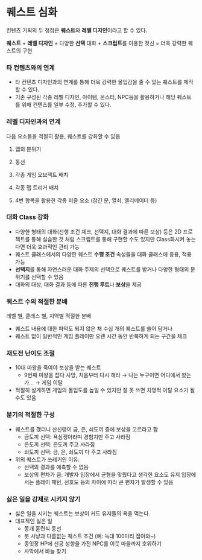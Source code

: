 # 퀘스트 심화

컨텐츠 기획의 두 정점은 **퀘스트**와 **레벨 디자인**이라고 할 수 있다.

**퀘스트** + **레벨 디자인** + 다양한 **선택** 대화 + **스크립트**를 이용한 컷신 = 더욱 강력한 퀘스트의 구현 

### 타 컨텐츠와의 연계

- 타 컨텐츠 디자인과의 연계를 통해 더욱 강력한 몰입감을 줄 수 있는 퀘스트를 제작할 수 있다.
- 기존 구성된 각종 레벨 디자인, 아이템, 몬스터, NPC등을 활용하거나 해당 퀘스트를 위해 컨텐츠를 일부 수정, 추가할 수 있다.

### 레벨 디자인과의 연계

다음 요소들을 적절히 활용, 퀘스트를 강화할 수 있음

1. 맵의 분위기

2. 동선

3. 각종 게임 오브젝트 배치

4. 각종 맵 트리거 배치

5. 4번 항목을 활용한 각종 퍼즐 요소 (잠긴 문, 열쇠, 엘리베이터 등)

### 대화 Class 강화

- 다양한 형태의 대화(선행 조건 체크, 선택지, 대화 결과에 따른 보상) 등은 2D 프로젝트를 통해 실습한 것 처럼 스크립트를 통해 구현할 수도 있지만 Class화시켜 놓는다면 더욱 효과적인 관리 가능
- 퀘스트 클래스에서의 다양한 퀘스트 **수행 조건** 속성들을 대화 클래스에 응용, 적용 가능
- **선택지**를 통해 자연스러운 대화 주제의 선택으로 퀘스트를 받거나 다양한 형태의 분위기를 선택할 수 있음
- 대화의 대상, 대화 결과 등에 따른 **진행 루트**나 **보상**을 제공

### 퀘스트 수의 적절한 분배

레벨 별, 클래스 별, 지역별 적절한 분배

- 퀘스트 내용에 대한 파악도 되지 않은 채 수십 개의 퀘스트를 쓸어 담거나
- 퀘스트 없이 일반적인 게임 플레이만 오랜 시간 동안 반복하게 되는 구간을 체크

### 재도전 난이도 조절

- 10대 마왕을 죽여야 보상을 받는 퀘스트
  - 9번째 마왕을 잡다 사망, 처음부터 다시 해라 → 나는 누구이면 어디에서 왔는가... → 게임 이탈
- 적절히 설계하면 게임의 몰입도를 높일 수 있지만 잘 못 쓰면 치명적 이탈 요소가 될 수도 있음

### 분기의 적절한 구성

- 퀘스트를 깼더니 산신령이 금, 은, 쇠도끼 중에 보상을 고르라고 함
  - 금도끼 선택: 욕심쟁이라며 경험치만 주고 사라짐
  - 은도끼 선택: 은도끼 주고 사라짐
  - 쇠도끼 선택: 금, 은, 쇠도끼 다 주고 사라짐
- 위의 퀘스트가 쓰레기인 이유:
  - 선택의 결과를 예측할 수 없음
  - 보상의 편차가 큼: 개발자 입장에서 균형을 맞췄다고 생각한 요소도 유저 입장에서는 플레이 패턴, 선호도 등의 차이에 따라 큰 편차가 발생할 수 있음

### 싫은 일을 강제로 시키지 않기

- 싫은 일을 시키는 퀘스트는 보상이 커도 유저들의 욕을 먹는다.
- 대표적인 싫은 일
  - 똥개 훈련식 동선
  - 봇 사냥과 다름없는 퀘스트 조건 (예: 늑대 100마리 잡아와~)
  - 종잇장 HP에 선공 성향을 가진 NPC를 이웃 마을까지 호위하기
  - 사막에서 바늘 찾기